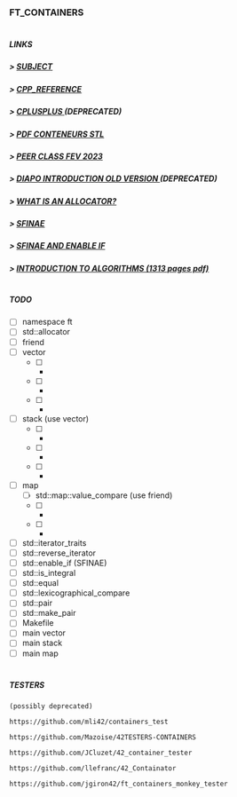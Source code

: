 ### FT_CONTAINERS
#
##### LINKS
##### > [ SUBJECT ](https://cdn.intra.42.fr/pdf/pdf/61426/en.subject.pdf)

##### > [ CPP_REFERENCE ](https://en.cppreference.com/w/cpp)

##### > [ CPLUSPLUS ](https://cplusplus.com/reference/) (DEPRECATED)

##### > [ PDF CONTENEURS STL ](http://tvaira.free.fr/dev/cours/cours-conteneurs-stl.pdf)

##### > [ PEER CLASS FEV 2023 ](https://drive.google.com/file/d/1Bh6B71Z614HO2763h0G1UR2snmrUbSuI/view?usp=sharing)

##### > [ DIAPO INTRODUCTION OLD VERSION ](https://00101010.fr/ft_containers/1) (DEPRECATED)

##### > [ WHAT IS AN ALLOCATOR? ](https://medium.com/@vgasparyan1995/what-is-an-allocator-c8df15a93ed)

##### > [ SFINAE ](https://www.fluentcpp.com/2018/05/15/make-sfinae-pretty-1-what-value-sfinae-brings-to-code/)

##### > [ SFINAE AND ENABLE IF ](https://eli.thegreenplace.net/2014/sfinae-and-enable_if/)

##### > [ INTRODUCTION TO ALGORITHMS (1313 pages pdf) ](https://edutechlearners.com/download/Introduction_to_algorithms-3rd%20Edition.pdf)


#
##### TODO
- [ ] namespace ft
- [ ] std::allocator
- [ ] friend
- [ ] vector
  - [ ] -
  - [ ] -
  - [ ] -
- [ ] stack (use vector)
  - [ ] -
  - [ ] -
  - [ ] -
- [ ] map
  - [ ] std::map::value_compare (use friend)
  - [ ] -
  - [ ] -
- [ ] std::iterator_traits
- [ ] std::reverse_iterator
- [ ] std::enable_if (SFINAE)
- [ ] std::is_integral
- [ ] std::equal
- [ ] std::lexicographical_compare
- [ ] std::pair
- [ ] std::make_pair
- [ ] Makefile
- [ ] main vector
- [ ] main stack
- [ ] main map

#
##### TESTERS
```
(possibly deprecated)

https://github.com/mli42/containers_test

https://github.com/Mazoise/42TESTERS-CONTAINERS

https://github.com/JCluzet/42_container_tester

https://github.com/llefranc/42_Containator

https://github.com/jgiron42/ft_containers_monkey_tester
```
